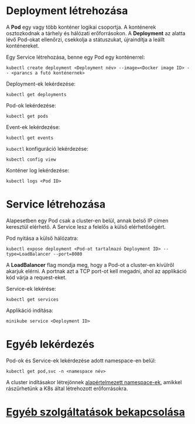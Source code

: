 # Deployment létrehozása
A **Pod** egy vagy több konténer logikai csoportja. A konténerek osztozkodnak a tárhely és hálózati erőforrásokon. A **Deployment** az alatta lévő Pod-okat ellenőrzi, csekkolja a státuszukat, újraindítja a leállt konténereket.

Egy Service létrehozása, benne egy Pod egy konténerrel:
```
kubectl create deployment <Deployment név> --image=<Docker image ID> -- <parancs a futó konténernek>
```

Deployment-ek lekérdezése:
```
kubectl get deployments
```

Pod-ok lekérdezése:
```
kubectl get pods
```

Event-ek lekérdezése:
```
kubectl get events
```

`kubectl` konfiguráció lekérdezése:
```
kubectl config view
```

Konténer log lekérdezése:
```
kubectl logs <Pod ID>
```

# Service létrehozása
Alapesetben egy Pod csak a cluster-en belül, annak belső IP címen keresztül elérhető. A Service lesz a felelős a külső elérhetőségért.

Pod nyitása a külső hálózatra:
```
kubectl expose deployment <Pod-ot tartalmazó Deployment ID> --type=LoadBalancer --port=8080
```
A **LoadBalancer** flag mondja meg, hogy a Pod-ot a cluster-en kívülről akarjuk elérni.
A portnak azt a TCP port-ot kell megadni, ahol az applikáció kód várja a request-eket.

Service-ek lekérése:
```
kubectl get services
```

Applikáció indítása:
```
minikube service <Deployment ID>
```

# Egyéb lekérdezés
Pod-ok és Service-ek lekérdezése adott namespace-en belül:
```
kubectl get pod,svc -n <namespace név>
```
A cluster indításakor létrejönnek [alapértelmezett namespace-ek](https://kubernetes.io/docs/concepts/overview/working-with-objects/namespaces/#initial-namespaces), amikkel rászűrhetünk a K8s által létrehozott erőforrásokra.
# [Egyéb szolgáltatások bekapcsolása](https://kubernetes.io/docs/tutorials/hello-minikube/#enable-addons)